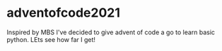 # adventofcode2021
Inspired by MBS I've decided to give advent of code a go to learn basic python. LEts see how far I get!
